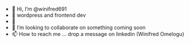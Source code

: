 - 👋 Hi, I’m @winifred691
- 👀 wordpress and frontend dev
- 🌱 
- 💞️ I’m looking to collaborate on something coming soon
- 📫 How to reach me ... drop a message on linkedin (Winifred Omelogu)

<!---
winifred691/winifred691 is a ✨ special ✨ repository because its `README.md` (this file) appears on your GitHub profile.
You can click the Preview link to take a look at your changes.
--->
